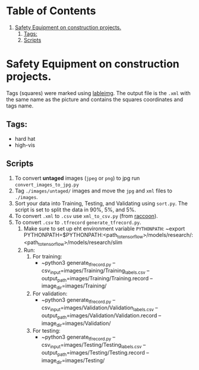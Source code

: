 
# Table of Contents

1.  [<span class="underline">Safety Equipment</span> on construction projects.](#org2b057a3)
    1.  [Tags:](#org07d4d56)
    2.  [Scripts](#org80e01b4)


<a id="org2b057a3"></a>

# <span class="underline">Safety Equipment</span> on construction projects.

Tags (squares) were marked using [lableimg](https://github.com/tzutalin/labelImg). 
The output file is the `.xml` with the same name as the picture and contains the squares coordinates and tags name.


<a id="org07d4d56"></a>

## Tags:

-   hard hat
-   high-vis


<a id="org80e01b4"></a>

## Scripts

1.  To convert **untaged** images (`jpeg` or `png`) to jpg run `convert_images_to_jpg.py`
2.  Tag `./images/untaged/` images and move the `jpg` and `xml` files to `./images`.
3.  Sort your data into Training, Testing, and Validating using `sort.py`. The script is set to split the data in 90%, 5%, and 5%.
4.  To convert `.xml` to `.csv` use `xml_to_csv.py` (from [raccoon](https://github.com/datitran/raccoon_dataset)).
5.  To convert `.csv` to `.tfrecord` `generate_tfrecord.py`.
    1.  Make sure to set up eht environment variable `PYTHONPATH`:
        ~export PYTHONPATH=$PYTHONPATH:<path<sub>to</sub><sub>tensorflow</sub>>/models/research/:<path<sub>to</sub><sub>tensorflow</sub>>/models/research/slim
    2.  Run: 
        1.  For training:
            -   ~python3 generate<sub>tfrecord.py</sub> &#x2013;csv<sub>input</sub>=images/Training/Training<sub>labels.csv</sub>  &#x2013;output<sub>path</sub>=images/Training/Training.record &#x2013;image<sub>dir</sub>=images/Training/
        2.  For validation:
            -   ~python3 generate<sub>tfrecord.py</sub> &#x2013;csv<sub>input</sub>=images/Validation/Validation<sub>labels.csv</sub>  &#x2013;output<sub>path</sub>=images/Validation/Validation.record &#x2013;image<sub>dir</sub>=images/Validation/
        3.  For testing:
            -   ~python3 generate<sub>tfrecord.py</sub> &#x2013;csv<sub>input</sub>=images/Testing/Testing<sub>labels.csv</sub>  &#x2013;output<sub>path</sub>=images/Testing/Testing.record &#x2013;image<sub>dir</sub>=images/Testing/

